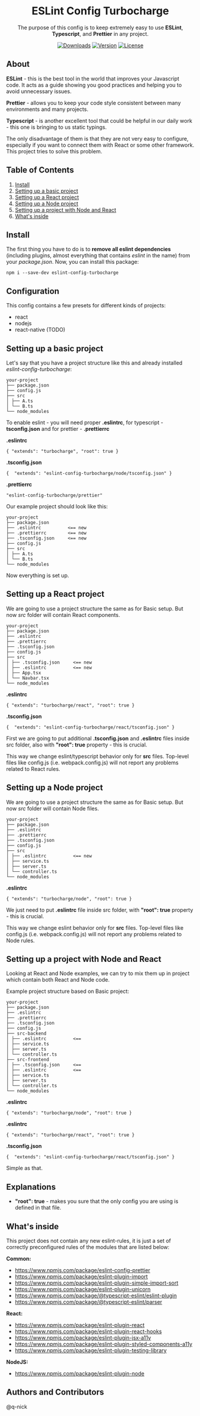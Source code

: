<div align="center">
  <h1>ESLint Config Turbocharge</h1>
  <p>The purpose of this config is to keep extremely easy to use <b>ESLint</b>, <b>Typescript</b>, and <b>Prettier</b> in any project.</p>

<a href="https://www.npmjs.com/package/eslint-config-turbocharge"><img src="https://img.shields.io/npm/dm/eslint-config-turbocharge.svg" alt="Downloads"></a> <a href="https://www.npmjs.com/package/eslint-config-turbocharge"><img src="https://img.shields.io/npm/v/eslint-config-turbocharge.svg" alt="Version"></a> <a href="https://www.npmjs.com/package/turbocharge"><img src="https://img.shields.io/npm/l/turbocharge.svg" alt="License"></a>

</div>

## About

**ESLint** - this is the best tool in the world that improves your Javascript code. It acts as a guide showing you good practices and helping you to avoid unnecessary issues.

**Prettier** - allows you to keep your code style consistent between many environments and many projects.

**Typescript** - is another excellent tool that could be helpful in our daily work - this one is bringing to us static typings.

The only disadvantage of them is that they are not very easy to configure, especially if you want to connect them with React or some other framework. This project tries to solve this problem.

## Table of Contents

1. [Install](#install)
2. [Setting up a basic project](#setting-up-a-basic-project)
3. [Setting up a React project](#setting-up-a-react-project)
4. [Setting up a Node project](#setting-up-a-node-project)
5. [Setting up a project with Node and React](#setting-up-a-project-with-node-and-react)
6. [What's inside](#whats-inside)

## Install

The first thing you have to do is to **remove all eslint dependencies** (including plugins, almost everything that contains _eslint_ in the name) from your _package.json_.
Now, you can install this package:

```
npm i --save-dev eslint-config-turbocharge
```

## Configuration

This config contains a few presets for different kinds of projects:

- react
- nodejs
- react-native (TODO)

## Setting up a basic project

Let's say that you have a project structure like this and already installed _eslint-config-turbocharge_:

```
your-project
├── package.json
├── config.js
├── src
│ ├── A.ts
│ └── B.ts
└── node_modules
```

To enable eslint - you will need proper **.eslintrc**, for typescript - **tsconfig.json** and for prettier - **.prettierrc**

**.eslintrc**

```
{ "extends": "turbocharge", "root": true }
```

**.tsconfig.json**

```
{  "extends": "eslint-config-turbocharge/node/tsconfig.json" }
```

**.prettierrc**

```
"eslint-config-turbocharge/prettier"
```

Our example project should look like this:

```
your-project
├── package.json
├── .eslintrc          <== new
├── .prettierrc        <== new
├── .tsconfig.json     <== new
├── config.js
├── src
│ ├── A.ts
│ └── B.ts
└── node_modules
```

Now everything is set up.

## Setting up a React project

We are going to use a project structure the same as for Basic setup. But now _src_ folder will contain React components.

```
your-project
├── package.json
├── .eslintrc
├── .prettierrc
├── .tsconfig.json
├── config.js
├── src
│ ├── .tsconfig.json     <== new
│ ├── .eslintrc          <== new
│ ├── App.tsx
│ └── Navbar.tsx
└── node_modules
```

**.eslintrc**

```
{ "extends": "turbocharge/react", "root": true }
```

**.tsconfig.json**

```
{  "extends": "eslint-config-turbocharge/react/tsconfig.json" }
```

First we are going to put additional **.tsconfig.json** and **.eslintrc** files inside src folder, also with **"root": true** property - this is crucial.

This way we change eslint/typescript behavior only for **src** files. Top-level files like config.js (i.e. webpack.config.js) will not report any problems related to React rules.

## Setting up a Node project

We are going to use a project structure the same as for Basic setup. But now _src_ folder will contain Node files.

```
your-project
├── package.json
├── .eslintrc
├── .prettierrc
├── .tsconfig.json
├── config.js
├── src
│ ├── .eslintrc          <== new
│ ├── service.ts
│ ├── server.ts
│ └── controller.ts
└── node_modules
```

**.eslintrc**

```
{ "extends": "turbocharge/node", "root": true }
```

We just need to put **.eslintrc** file inside src folder, with **"root": true** property - this is crucial.

This way we change eslint behavior only for **src** files. Top-level files like config.js (i.e. webpack.config.js) will not report any problems related to Node rules.

## Setting up a project with Node and React

Looking at React and Node examples, we can try to mix them up in project which contain both React and Node code.

Example project structure based on Basic project:

```
your-project
├── package.json
├── .eslintrc
├── .prettierrc
├── .tsconfig.json
├── config.js
├── src-backend
│ ├── .eslintrc          <==
│ ├── service.ts
│ ├── server.ts
│ └── controller.ts
├── src-frontend
│ ├── .tsconfig.json     <==
│ ├── .eslintrc          <==
│ ├── service.ts
│ ├── server.ts
│ └── controller.ts
└── node_modules
```

**.eslintrc**

```
{ "extends": "turbocharge/node", "root": true }
```

**.eslintrc**

```
{ "extends": "turbocharge/react", "root": true }
```

**.tsconfig.json**

```
{  "extends": "eslint-config-turbocharge/react/tsconfig.json" }
```

Simple as that.

## Explanations

- **"root": true** - makes you sure that the only config you are using is defined in that file.

## What's inside

This project does not contain any new eslint-rules, it is just a set of correctly preconfigured rules of the modules that are listed below:

**Common:**

- https://www.npmjs.com/package/eslint-config-prettier
- https://www.npmjs.com/package/eslint-plugin-import
- https://www.npmjs.com/package/eslint-plugin-simple-import-sort
- https://www.npmjs.com/package/eslint-plugin-unicorn
- https://www.npmjs.com/package/@typescript-eslint/eslint-plugin
- https://www.npmjs.com/package/@typescript-eslint/parser

**React:**

- https://www.npmjs.com/package/eslint-plugin-react
- https://www.npmjs.com/package/eslint-plugin-react-hooks
- https://www.npmjs.com/package/eslint-plugin-jsx-a11y
- https://www.npmjs.com/package/eslint-plugin-styled-components-a11y
- https://www.npmjs.com/package/eslint-plugin-testing-library

**NodeJS:**

- https://www.npmjs.com/package/eslint-plugin-node

## Authors and Contributors

@q-nick
